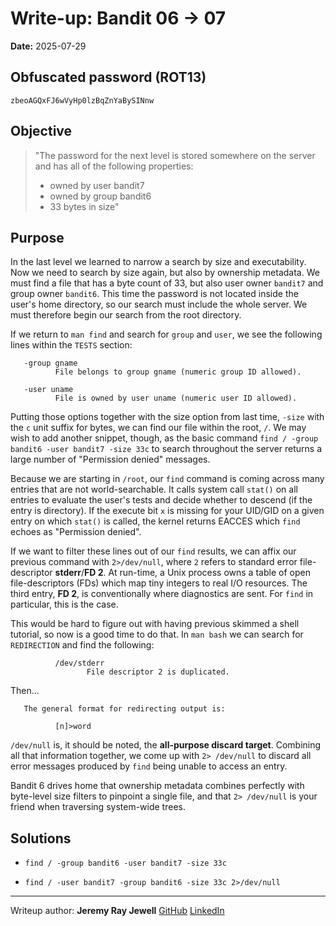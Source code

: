 # Write-up: Bandit 06 → 07  
**Date:** 2025-07-29  


## Obfuscated password (ROT13) 

`zbeoAGQxFJ6wVyHp0lzBqZnYaBySINnw`

## Objective

>"The password for the next level is stored somewhere on the server and has all of the following properties:
>- owned by user bandit7
>- owned by group bandit6
>- 33 bytes in size"

## Purpose

In the last level we learned to narrow a search by size and executability. Now we need to search by size again, but also by ownership metadata. We must find a file that has a byte count of 33, but also user owner `bandit7` and group owner `bandit6`. This time the password is not located inside the user's home directory, so our search must include the whole server. We must therefore begin our search from the root directory.

If we return to `man find` and search for `group` and `user`, we see the following lines within the `TESTS` section:
	
<premarkdown>

       -group gname
              File belongs to group gname (numeric group ID allowed).

</pre>
<premarkdown>

       -user uname
              File is owned by user uname (numeric user ID allowed).

</pre>

Putting those options together with the size option from last time, `-size` with the `c` unit suffix for bytes, we can find our file within the root, `/`. We may wish to add another snippet, though, as the basic command `find / -group bandit6 -user bandit7 -size 33c` to search throughout the server returns a large number of "Permission denied" messages.

Because we are starting in `/root`, our `find` command is coming across many entries that are not world-searchable. It calls system call `stat()` on all entries to evaluate the user's tests and decide whether to descend (if the entry is  directory). If the execute bit `x` is missing for your UID/GID on a given entry on which `stat()` is called, the kernel returns EACCES which `find` echoes as "Permission denied".

If we want to filter these lines out of our `find` results, we can affix our previous command with `2>/dev/null`, where `2` refers to standard error file-descriptor **stderr**/**FD 2**. At run-time, a Unix process owns a table of open file-descriptors (FDs) which map tiny integers to real I/O resources. The third entry, **FD 2**, is conventionally where diagnostics are sent. For `find` in particular, this is the case.

This would be hard to figure out with having previous skimmed a shell tutorial, so now is a good time to do that. In `man bash` we can search for `REDIRECTION` and find the following:

<premarkdown>

              /dev/stderr
                     File descriptor 2 is duplicated.

</pre>

Then...

<premarkdown>


       The general format for redirecting output is:

              [n]>word


</pre>

`/dev/null` is, it should be noted, the **all-purpose discard target**. Combining all that information together, we come up with `2> /dev/null` to discard all error messages produced by `find` being unable to access an entry.

Bandit 6 drives home that ownership metadata combines perfectly with byte-level size filters to pinpoint a single file, and that `2> /dev/null` is your friend when traversing system-wide trees.

## Solutions

- `find / -group bandit6 -user bandit7 -size 33c`

- `find / -user bandit7 -group bandit6 -size 33c 2>/dev/null`

___

Writeup author: **Jeremy Ray Jewell**
[GitHub](https://github.com/jeremyrayjewell)
[LinkedIn](https://www.linkedin.com/in/jeremyrayjewell)


